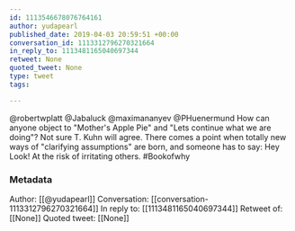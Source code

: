 ```yaml
---
id: 1113546678076764161
author: yudapearl
published_date: 2019-04-03 20:59:51 +00:00
conversation_id: 1113312796270321664
in_reply_to: 1113481165040697344
retweet: None
quoted_tweet: None
type: tweet
tags:

---
```


@robertwplatt @Jabaluck @maximananyev @PHuenermund How can anyone object to "Mother's Apple Pie" and "Lets continue what we are doing"? Not sure T. Kuhn will agree. There comes a point when totally new ways of "clarifying assumptions" are born, and someone has to say: Hey Look! At the risk of irritating others. #Bookofwhy

### Metadata

Author: [[@yudapearl]]
Conversation: [[conversation-1113312796270321664]]
In reply to: [[1113481165040697344]]
Retweet of: [[None]]
Quoted tweet: [[None]]
